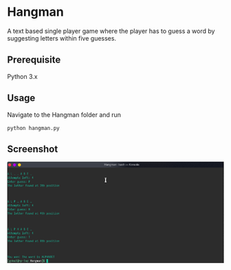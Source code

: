 # Hangman
A text based single player game where the player has to guess a word by 
suggesting letters within five guesses.

## Prerequisite
Python 3.x

## Usage
Navigate to the Hangman folder and run

``` 
python hangman.py
```

## Screenshot
![Screenshot](./assets/ss.png)